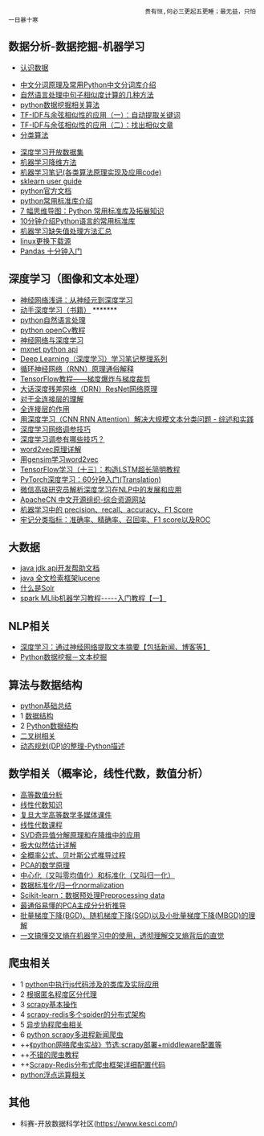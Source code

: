                                           贵有恒,何必三更起五更睡；最无益，只怕一日暴十寒
 
 ## 数据分析-数据挖掘-机器学习
* [认识数据](https://blog.csdn.net/sjpz0124/article/details/45980361)
- <a href = "https://juejin.im/post/5ac469ca5188255c27222549">中文分词原理及常用Python中文分词库介绍</a>
- <a href = "https://juejin.im/post/5b237b45f265da59a90c11d6">自然语言处理中句子相似度计算的几种方法</a>
- <a href = "https://www.cnblogs.com/5poi/">python数据挖掘相关算法</a>
- <a href = "http://www.ruanyifeng.com/blog/2013/03/tf-idf.html">TF-IDF与余弦相似性的应用（一）：自动提取关键词</a>
- <a href = "http://www.ruanyifeng.com/blog/2013/03/cosine_similarity.html">TF-IDF与余弦相似性的应用（二）：找出相似文章</a>
- [分类算法](./data_analysis/分类算法.md)
* [深度学习开放数据集](https://blog.csdn.net/yifen4234/article/details/80163407)
* [机器学习降维方法](https://www.cnblogs.com/nolonely/p/6435159.html)
* [机器学习笔记(各类算法原理实现及应用code)](https://blog.csdn.net/gzj_1101/article/category/6991049)
* [sklearn user guide](https://scikit-learn.org/stable/user_guide.html)
* [python官方文档](https://docs.python.org/zh-cn/3.7/library/index.html)
* [python常用标准库介绍](https://blog.csdn.net/liujinwei2005/article/details/76725422)
* [7 幅思维导图：Python 常用标准库及拓展知识](https://www.jianshu.com/p/782eae215229)
* [10分钟介绍Python语言的常用标准库](https://www.douban.com/group/topic/120017085/)
* [机器学习缺失值处理方法汇总](https://blog.csdn.net/w352986331qq/article/details/78639233)
* [linux更换下载源](https://www.jianshu.com/p/aad991e18ca9)
* [Pandas 十分钟入门](https://blog.csdn.net/zhu418766417/article/details/52718063)
## 深度学习（图像和文本处理）
* [神经网络浅讲：从神经元到深度学习](https://www.cnblogs.com/subconscious/p/5058741.html)
* [动手深度学习（书籍）](http://zh.d2l.ai/chapter_introduction/index.html)  *******
* [python自然语言处理](https://usyiyi.github.io/nlp-py-2e-zh/)
* [python openCv教程](http://ex2tron.wang/)
* [神经网络与深度学习](https://nndl.github.io/)
* [mxnet python api](https://mxnet.incubator.apache.org/api/python/index.html)
* [Deep Learning（深度学习）学习笔记整理系列](https://blog.csdn.net/zouxy09/article/category/1387932)
* [循环神经网络（RNN）原理通俗解释](https://blog.csdn.net/qq_39422642/article/details/78676567)
* [TensorFlow教程——梯度爆炸与梯度裁剪](https://blog.csdn.net/guolindonggld/article/details/79547284)
* [大话深度残差网络（DRN）ResNet网络原理](https://my.oschina.net/u/876354/blog/1622896)
* [对于全连接层的理解](https://blog.csdn.net/gyh_420/article/details/78569225)
* [全连接层的作用](https://blog.csdn.net/tigerda/article/details/78785637)
* [用深度学习（CNN RNN Attention）解决大规模文本分类问题 - 综述和实践](https://www.jianshu.com/p/fe2134f1a542)
* [深度学习网络调参技巧](https://zhuanlan.zhihu.com/p/24720954?utm_source=zhihu)
* [深度学习调参有哪些技巧？](https://www.zhihu.com/question/25097993)
* [word2vec原理详解](https://blog.csdn.net/itplus/article/details/37969519)
* [用gensim学习word2vec](https://www.cnblogs.com/pinard/p/7278324.html)
* [TensorFlow学习（十三）：构造LSTM超长简明教程](https://blog.csdn.net/xierhacker/article/details/78772560)
* [PyTorch深度学习：60分钟入门(Translation)](https://zhuanlan.zhihu.com/p/25572330)
* [微信高级研究员解析深度学习在NLP中的发展和应用](https://blog.csdn.net/guleileo/article/details/81161439)
* [ApacheCN 中文开源组织-综合资源网站](http://www.apachecn.org/)
* [机器学习中的 precision、recall、accuracy、F1 Score](https://www.cnblogs.com/weedboy/p/7072010.html)
* [牢记分类指标：准确率、精确率、召回率、F1 score以及ROC](https://www.jianshu.com/p/1afbda3a04ab)
## 大数据
* [java jdk api开发帮助文档](https://docs.oracle.com/en/java/javase/12/)
* [java 全文检索框架lucene](https://www.cnblogs.com/daxiangwuxing/p/7538881.html)
* [什么是Solr](https://www.cnblogs.com/peaceliu/p/7786851.html)
* [spark MLlib机器学习教程-----入门教程【一】](https://blog.csdn.net/qq_30498935/article/details/82352348)
## NLP相关
* [深度学习：通过神经网络提取文本摘要【包括新闻、博客等】](http://www.aboutyun.com/thread-23454-1-1.html)
* [Python数据挖掘－文本挖掘](https://blog.csdn.net/jacky_zhuyuanlu/article/details/77963518)

## 算法与数据结构
* [python基础总结](./)
* 1 <a href= "https://www.yiibai.com/data_structure">数据结构</a>
* 2 <a href = "https://www.yiibai.com/python/py_data_structure">Python数据结构</a>
* [二叉树相关](./algorithms-and-data-structure/二叉树相关（创建及遍历）.md)
* [动态规划(DP)的整理-Python描述](https://blog.csdn.net/mrlevo520/article/details/75676160)

## 数学相关（概率论，线性代数，数值分析）
* [高等数值分析](http://boya.xmu.edu.cn/hhal/hhalf.htm)
* [线性代数知识](https://blog.csdn.net/longxinchen_ml/article/details/51629328)
* [复旦大学高等数学多媒体课件](http://math.fudan.edu.cn/gdsx/TUSG.HTM)
* [线性代数课程](http://dec3.jlu.edu.cn/webcourse/t000022/teach/index.htm)
* [SVD奇异值分解原理和在降维中的应用](http://www.cnblogs.com/pinard/p/6251584.html)
* [极大似然估计详解](https://blog.csdn.net/zengxiantao1994/article/details/72787849)
* [全概率公式、贝叶斯公式推导过程](https://www.cnblogs.com/ohshit/p/5629581.html)
* [PCA的数学原理](http://blog.codinglabs.org/articles/pca-tutorial.html)
* [中心化（又叫零均值化）和标准化（又叫归一化）](https://blog.csdn.net/GoodShot/article/details/80373372)
* [数据标准化/归一化normalization](https://blog.csdn.net/goodshot/article/details/79488629)
* [Scikit-learn：数据预处理Preprocessing data](https://blog.csdn.net/pipisorry/article/details/52247679)
* [最通俗易懂的PCA主成分分析推导](https://blog.csdn.net/u012526436/article/details/80868294)
* [批量梯度下降(BGD)、随机梯度下降(SGD)以及小批量梯度下降(MBGD)的理解](https://www.cnblogs.com/lliuye/p/9451903.html)
* [一文搞懂交叉熵在机器学习中的使用，透彻理解交叉熵背后的直觉](https://blog.csdn.net/tsyccnh/article/details/79163834)
## 爬虫相关
* 1 [python中执行js代码涉及的类库及实际应用](./spider/python中执行js代码.md)
* 2 [根据匿名程度区分代理](./spider/根据匿名程度区分代理)
* 3 [scrapy基本操作](./spider/scrapy基本操作.md)
* 4 [scrapy-redis多个spider的分布式架构](./spider/scrapy-redis多个spider的分布式架构)
* 5 <a href = "https://juejin.im/post/5b430456e51d45198a2ea433">异步协程爬虫相关</a>
* 6 <a href="https://blog.csdn.net/haluoluo211/article/details/77657723">python scrapy多进程新闻爬虫</a>
* ++<a href = "https://juejin.im/user/58131b84da2f60005db28799/posts">《python网络爬虫实战》节选:scrapy部署+middleware配置等</a>
* ++<a href = "https://piaosanlang.gitbooks.io/spiders/content/">不错的爬虫教程</a>
* ++<a href="https://www.cnblogs.com/psv-fuyang/articles/7891897.html">Scrapy-Redis分布式爬虫框架详细配置代码</a>
* [python浮点运算相关](https://blog.csdn.net/weixin_39202006/article/details/79156033)
## 其他
* 科赛-开放数据科学社区(https://www.kesci.com/)
